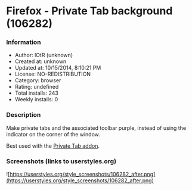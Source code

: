 # Firefox - Private Tab background (106282)

### Information
- Author: lOtR (unknown)
- Created at: unknown
- Updated at: 10/15/2014, 8:10:21 PM
- License: NO-REDISTRIBUTION
- Category: browser
- Rating: undefined
- Total installs: 243
- Weekly installs: 0


### Description
Make private tabs and the associated toolbar purple, instead of using the indicator on the corner of the window.

Best used with the <a href="https://addons.mozilla.org/firefox/addon/private-tab/">Private Tab addon</a>.


### Screenshots (links to userstyles.org)
![https://userstyles.org/style_screenshots/106282_after.png](https://userstyles.org/style_screenshots/106282_after.png)


